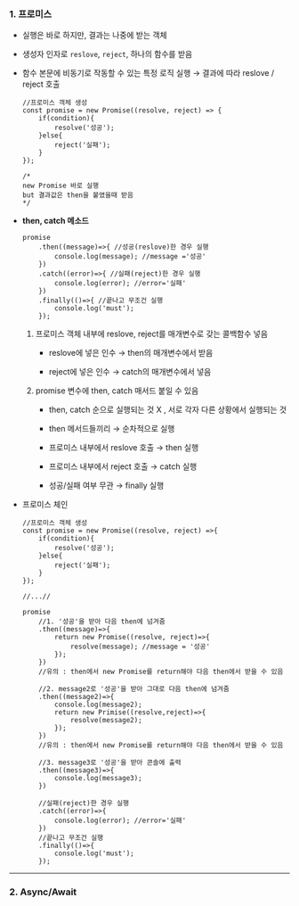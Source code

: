 ### 1. 프로미스

- 실행은 바로 하지만, 결과는 나중에 받는 객체
- 생성자 인자로 `reslove`, `reject`, 하나의 함수를 받음
- 함수 본문에 비동기로 작동할 수 있는 특정 로직 실행 → 결과에 따라 reslove / reject 호출
    
    ```tsx
    //프로미스 객체 생성
    const promise = new Promise((resolve, reject) => {
    	if(condition){
    		resolve('성공');
    	}else{
    		reject('실패');
    	}	
    });
    
    /*
    new Promise 바로 실행 
    but 결과값은 then을 붙였을때 받음
    */
    ```
    
- **then, catch 메소드**
    
    ```tsx
    promise
    	.then((message)=>{ //성공(reslove)한 경우 실행
    		console.log(message); //message ='성공'
    	})
    	.catch((error)=>{ //실패(reject)한 경우 실행
    		console.log(error); //error='실패'
    	})
    	.finally(()=>{ //끝나고 무조건 실행
    		console.log('must');
    	});
    ```
    
    1. 프로미스 객체 내부에 reslove, reject를 매개변수로 갖는 콜백함수 넣음
        
         - reslove에 넣은 인수 → then의 매개변수에서 받음
        
         - reject에 넣은 인수 → catch의 매개변수에서 넣음
        
    2. promise 변수에 then, catch 매서드 붙일 수 있음
        
         - then, catch 순으로 실행되는 것 X , 서로 각자 다른 상황에서 실행되는 것
        
         - then 메서드들끼리 → 순차적으로 실행 
        
         - 프로미스 내부에서 reslove 호출 → then 실행
        
         - 프로미스 내부에서 reject 호출 → catch 실행
        
         - 성공/실패 여부 무관 → finally 실행
        
- 프로미스 체인
    
    ```tsx
    //프로미스 객체 생성
    const promise = new Promise((resolve, reject) =>{
    	if(condition){
    		resolve('성공');
    	}else{
    		reject('실패');
    	}
    });
    
    //...//
    
    promise
    	//1. '성공'을 받아 다음 then에 넘겨줌
    	.then((message)=>{ 
    		return new Promise((resolve, reject)=>{
    			resolve(message); //message = '성공'
    		});
    	})
    	//유의 : then에서 new Promise를 return해야 다음 then에서 받을 수 있음
    
    	//2. message2로 '성공'을 받아 그대로 다음 then에 넘겨줌
    	.then((message2)=>{ 
    		console.log(message2);
    		return new Primise((resolve,reject)=>{
    			resolve(message2);
    		});
    	})
    	//유의 : then에서 new Promise를 return해야 다음 then에서 받을 수 있음
    
    	//3. message3로 '성공'을 받아 콘솔에 출력
    	.then((message3)=>{
    		console.log(message3);
    	})
    
    	//실패(reject)한 경우 실행
    	.catch((error)=>{
    		console.log(error); //error='실패'
    	})
    	//끝나고 무조건 실행
    	.finally(()=>{
    		console.log('must');
    	});
    ```
    

---

### 2. Async/Await
